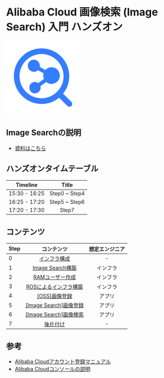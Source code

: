 # Alibaba Cloud 画像検索 (Image Search) 入門 ハンズオン
![Image search icon](img/imagesearch.png)

## Image Searchの説明
- [資料はこちら]()

## ハンズオンタイムテーブル
| Timeline | Title |
|:-----:|:------------:|
| 15:30 - 16:25 | Step0 ~ Step4 |
| 16:25 - 17:20 | Step5 ~ Step6 |
| 17:20 - 17:30 | Step7 |

## コンテンツ
| Step | コンテンツ | 想定エンジニア |
|:-----|:------------:|:------------:|
| 0 | [インフラ構成](Step0.md) | - |
| 1 | [Image Search構築](Step1.md) | インフラ |
| 2 | [RAMユーザー作成](Step2.md) | インフラ |
| 3 | [ROSによるインフラ構築](Step3.md) | インフラ |
| 4 | [[OSS]画像登録](Step4.md) | アプリ |
| 5 | [[Image Search]画像登録](Step5.md) | アプリ |
| 6 | [[Image Search]画像検索](Step6.md) | アプリ |
| 7 | [後片付け](Step11.md) | -      |

## 参考
- [Alibaba Cloudアカウント登録マニュアル](https://www.sbcloud.co.jp/document/account_registration)
- [Alibaba Cloudコンソールの説明](https://jp.alibabacloud.com/help/doc-detail/47605.htm)
